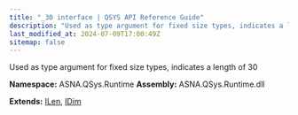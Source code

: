 ```yaml
---
title: "_30 interface | QSYS API Reference Guide"
description: "Used as type argument for fixed size types, indicates a length of 30  "
last_modified_at: 2024-07-09T17:00:49Z
sitemap: false
---
```


Used as type argument for fixed size types, indicates a length of 30 

**Namespace:** ASNA.QSys.Runtime
**Assembly:** ASNA.QSys.Runtime.dll

**Extends:** [ILen](/reference/runtime/qsys-runtime/i-len.html), [IDim](/reference/runtime/qsys-runtime/i-dim.html)
<br>
<br>
